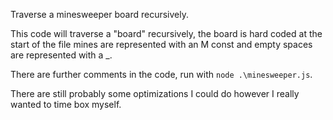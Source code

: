 Traverse a minesweeper board recursively.

This code will traverse a "board" recursively, the board is hard coded at the start of the file mines are represented
with an M const and empty spaces are represented with a _.

There are further comments in the code, run with `node .\minesweeper.js`.

There are still probably some optimizations I could do however I really wanted to time box myself.